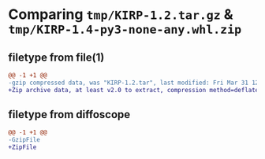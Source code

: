 # Comparing `tmp/KIRP-1.2.tar.gz` & `tmp/KIRP-1.4-py3-none-any.whl.zip`

## filetype from file(1)

```diff
@@ -1 +1 @@
-gzip compressed data, was "KIRP-1.2.tar", last modified: Fri Mar 31 12:04:58 2023, max compression
+Zip archive data, at least v2.0 to extract, compression method=deflate
```

## filetype from diffoscope

```diff
@@ -1 +1 @@
-GzipFile
+ZipFile
```

